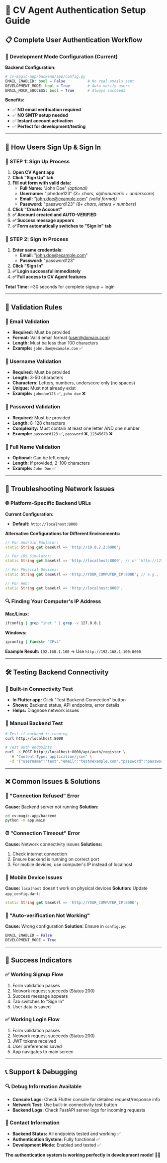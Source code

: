 # 🔐 CV Agent Authentication Setup Guide

## 📋 Complete User Authentication Workflow

### 🎯 Development Mode Configuration (Current)

**Backend Configuration:**
```python
# cv-magic-app/backend/app/config.py
EMAIL_ENABLED: bool = False          # No real emails sent
DEVELOPMENT_MODE: bool = True        # Auto-verify users
EMAIL_MOCK_SUCCESS: bool = True      # Always succeeds
```

**Benefits:**
- ✅ **NO email verification required**
- ✅ **NO SMTP setup needed** 
- ✅ **Instant account activation**
- ✅ **Perfect for development/testing**

---

## 🚀 How Users Sign Up & Sign In

### 📝 STEP 1: Sign Up Process

1. **Open CV Agent app**
2. **Click "Sign Up" tab**
3. **Fill out form with valid data:**
   - **Full Name:** "John Doe" *(optional)*
   - **Username:** "johndoe123" *(3+ chars, alphanumeric + underscore)*
   - **Email:** "john.doe@example.com" *(valid format)*
   - **Password:** "password123" *(8+ chars, letters + numbers)*
4. **Click "Create Account"**
5. **✅ Account created and AUTO-VERIFIED**
6. **✅ Success message appears**
7. **✅ Form automatically switches to "Sign In" tab**

### 🔑 STEP 2: Sign In Process

1. **Enter same credentials:**
   - **Email:** "john.doe@example.com"
   - **Password:** "password123"
2. **Click "Sign In"**
3. **✅ Login successful immediately**
4. **✅ Full access to CV Agent features**

**Total Time:** ~30 seconds for complete signup + login

---

## 🧪 Validation Rules

### 📧 Email Validation
- **Required:** Must be provided
- **Format:** Valid email format (user@domain.com)
- **Length:** Must be less than 100 characters
- **Example:** `john.doe@example.com` ✅

### 👤 Username Validation
- **Required:** Must be provided
- **Length:** 3-50 characters
- **Characters:** Letters, numbers, underscore only (no spaces)
- **Unique:** Must not already exist
- **Example:** `johndoe123` ✅, `john doe` ❌

### 🔐 Password Validation
- **Required:** Must be provided
- **Length:** 8-128 characters
- **Complexity:** Must contain at least one letter AND one number
- **Example:** `password123` ✅, `password` ❌, `12345678` ❌

### 📝 Full Name Validation
- **Optional:** Can be left empty
- **Length:** If provided, 2-100 characters
- **Example:** `John Doe` ✅

---

## 🔧 Troubleshooting Network Issues

### 🌐 Platform-Specific Backend URLs

**Current Configuration:**
- **Default:** `http://localhost:8000`

**Alternative Configurations for Different Environments:**

```dart
// For Android Emulator:
static String get baseUrl => 'http://10.0.2.2:8000';

// For iOS Simulator:  
static String get baseUrl => 'http://localhost:8000'; // or 'http://127.0.0.1:8000'

// For Physical Devices:
static String get baseUrl => 'http://YOUR_COMPUTER_IP:8000'; // e.g., 'http://192.168.1.100:8000'

// For Web:
static String get baseUrl => 'http://localhost:8000';
```

### 🔍 Finding Your Computer's IP Address

**Mac/Linux:**
```bash
ifconfig | grep "inet " | grep -v 127.0.0.1
```

**Windows:**
```cmd
ipconfig | findstr "IPv4"
```

**Example Result:** `192.168.1.100` → Use `http://192.168.1.100:8000`

---

## 🛠️ Testing Backend Connectivity

### 📡 Built-in Connectivity Test
- **In Flutter app:** Click "Test Backend Connection" button
- **Shows:** Backend status, API endpoints, error details
- **Helps:** Diagnose network issues

### 🧪 Manual Backend Test
```bash
# Test if backend is running
curl http://localhost:8000

# Test auth endpoints
curl -X POST http://localhost:8000/api/auth/register \
  -H "Content-Type: application/json" \
  -d '{"username":"test","email":"test@example.com","password":"password123"}'
```

---

## ❌ Common Issues & Solutions

### 🔌 "Connection Refused" Error
**Cause:** Backend server not running
**Solution:** 
```bash
cd cv-magic-app/backend
python -m app.main
```

### ⏰ "Connection Timeout" Error  
**Cause:** Network connectivity issues
**Solutions:**
1. Check internet connection
2. Ensure backend is running on correct port
3. For mobile devices, use computer's IP instead of localhost

### 📱 Mobile Device Issues
**Cause:** `localhost` doesn't work on physical devices
**Solution:** Update `app_config.dart`:
```dart
static String get baseUrl => 'http://YOUR_COMPUTER_IP:8000';
```

### 🔄 "Auto-verification Not Working"
**Cause:** Wrong configuration
**Solution:** Ensure in `config.py`:
```python
EMAIL_ENABLED = False
DEVELOPMENT_MODE = True
```

---

## 🎉 Success Indicators

### ✅ Working Signup Flow
1. Form validation passes
2. Network request succeeds (Status 200)
3. Success message appears
4. Tab switches to "Sign In"
5. User data is saved

### ✅ Working Login Flow  
1. Form validation passes
2. Network request succeeds (Status 200)
3. JWT tokens received
4. User preferences saved
5. App navigates to main screen

---

## 📞 Support & Debugging

### 🔍 Debug Information Available
- **Console Logs:** Check Flutter console for detailed request/response info
- **Network Test:** Use built-in connectivity test button
- **Backend Logs:** Check FastAPI server logs for incoming requests

### 📧 Contact Information
- **Backend Status:** All endpoints tested and working ✅
- **Authentication System:** Fully functional ✅  
- **Development Mode:** Enabled and tested ✅

**The authentication system is working perfectly in development mode!** 🎯✨
